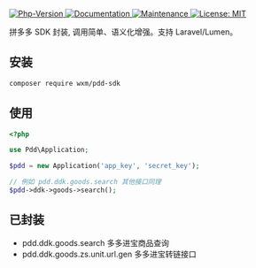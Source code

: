 <p>
  <a href="https://github.com/qq15725/taobao-sdk" target="_blank">
    <img alt="Php-Version" src="https://img.shields.io/packagist/php-v/wxm/pdd-sdk.svg" />
  </a>
  <a href="https://github.com/qq15725/pdd-sdk" target="_blank">
    <img alt="Documentation" src="https://img.shields.io/badge/documentation-yes-brightgreen.svg" />
  </a>
  <a href="https://github.com/qq15725/pdd-sdk/graphs/commit-activity" target="_blank">
    <img alt="Maintenance" src="https://img.shields.io/badge/Maintained%3F-yes-green.svg" />
  </a>
  <a href="https://github.com/qq15725/pdd-sdk/blob/master/LICENSE" target="_blank">
    <img alt="License: MIT" src="https://img.shields.io/badge/License-MIT-yellow.svg" />
  </a>
</p>

拼多多 SDK 封装, 调用简单、语义化增强。支持 Laravel/Lumen。 

## 安装

```bash
composer require wxm/pdd-sdk
```

## 使用

```php
<?php

use Pdd\Application;

$pdd = new Application('app_key', 'secret_key');

// 例如 pdd.ddk.goods.search 其他接口同理
$pdd->ddk->goods->search();
```

## 已封装

- pdd.ddk.goods.search 多多进宝商品查询
- pdd.ddk.goods.zs.unit.url.gen 多多进宝转链接口